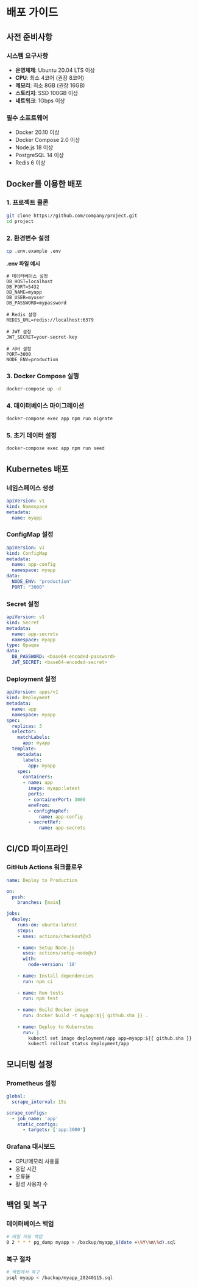 # 배포 가이드

## 사전 준비사항
### 시스템 요구사항
- **운영체제**: Ubuntu 20.04 LTS 이상
- **CPU**: 최소 4코어 (권장 8코어)
- **메모리**: 최소 8GB (권장 16GB)
- **스토리지**: SSD 100GB 이상
- **네트워크**: 1Gbps 이상

### 필수 소프트웨어
- Docker 20.10 이상
- Docker Compose 2.0 이상
- Node.js 18 이상
- PostgreSQL 14 이상
- Redis 6 이상

## Docker를 이용한 배포
### 1. 프로젝트 클론
```bash
git clone https://github.com/company/project.git
cd project
```

### 2. 환경변수 설정
```bash
cp .env.example .env
```

**.env 파일 예시**
```
# 데이터베이스 설정
DB_HOST=localhost
DB_PORT=5432
DB_NAME=myapp
DB_USER=myuser
DB_PASSWORD=mypassword

# Redis 설정
REDIS_URL=redis://localhost:6379

# JWT 설정
JWT_SECRET=your-secret-key

# 서버 설정
PORT=3000
NODE_ENV=production
```

### 3. Docker Compose 실행
```bash
docker-compose up -d
```

### 4. 데이터베이스 마이그레이션
```bash
docker-compose exec app npm run migrate
```

### 5. 초기 데이터 설정
```bash
docker-compose exec app npm run seed
```

## Kubernetes 배포
### 네임스페이스 생성
```yaml
apiVersion: v1
kind: Namespace
metadata:
  name: myapp
```

### ConfigMap 설정
```yaml
apiVersion: v1
kind: ConfigMap
metadata:
  name: app-config
  namespace: myapp
data:
  NODE_ENV: "production"
  PORT: "3000"
```

### Secret 설정
```yaml
apiVersion: v1
kind: Secret
metadata:
  name: app-secrets
  namespace: myapp
type: Opaque
data:
  DB_PASSWORD: <base64-encoded-password>
  JWT_SECRET: <base64-encoded-secret>
```

### Deployment 설정
```yaml
apiVersion: apps/v1
kind: Deployment
metadata:
  name: app
  namespace: myapp
spec:
  replicas: 3
  selector:
    matchLabels:
      app: myapp
  template:
    metadata:
      labels:
        app: myapp
    spec:
      containers:
      - name: app
        image: myapp:latest
        ports:
        - containerPort: 3000
        envFrom:
        - configMapRef:
            name: app-config
        - secretRef:
            name: app-secrets
```

## CI/CD 파이프라인
### GitHub Actions 워크플로우
```yaml
name: Deploy to Production

on:
  push:
    branches: [main]

jobs:
  deploy:
    runs-on: ubuntu-latest
    steps:
    - uses: actions/checkout@v3
    
    - name: Setup Node.js
      uses: actions/setup-node@v3
      with:
        node-version: '18'
        
    - name: Install dependencies
      run: npm ci
      
    - name: Run tests
      run: npm test
      
    - name: Build Docker image
      run: docker build -t myapp:${{ github.sha }} .
      
    - name: Deploy to Kubernetes
      run: |
        kubectl set image deployment/app app=myapp:${{ github.sha }}
        kubectl rollout status deployment/app
```

## 모니터링 설정
### Prometheus 설정
```yaml
global:
  scrape_interval: 15s

scrape_configs:
  - job_name: 'app'
    static_configs:
      - targets: ['app:3000']
```

### Grafana 대시보드
- CPU/메모리 사용률
- 응답 시간
- 오류율
- 활성 사용자 수

## 백업 및 복구
### 데이터베이스 백업
```bash
# 매일 자동 백업
0 2 * * * pg_dump myapp > /backup/myapp_$(date +\%Y\%m\%d).sql
```

### 복구 절차
```bash
# 백업에서 복구
psql myapp < /backup/myapp_20240115.sql
```
